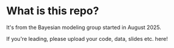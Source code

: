 # What is this repo?

It's from the Bayesian modeling group started in August 2025.

If you're leading, please upload your code, data, slides etc. here! 

